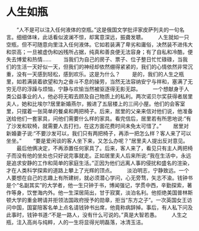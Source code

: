 # 人生如瓶
　　“人不是可以注入任何液体的空瓶。”这是俄国文学批评家皮萨列夫的一句名言。细细体味，此话看似波澜不惊，却寓意深远，振聋发聩。 
　　人生就如一只空瓶，但不可随意向里注入任何液体。它如若装满了卑劣和庸俗，决然装不进伟大和崇高；一旦被虚伪和凶残所占据，纯真和善良便无法容身；有了自私和冷酷，便失去博爱和热情…… 
　　当我们为自己的房子、票子、位子整日忙忙碌碌，当我们的生活一天好似一天，但我们的神经却依然绷得紧紧的，我们的心情依然非常沉重，没有一天感到轻松，感到欢乐。这是为什么？ 
　　是的，我们的人生之瓶里，如若满装着欲望和为之奋斗不息的操劳，当然无法容纳安宁与祥和，塞满了无穷无尽的浮躁与烦恼，宁静与欢愉当然被驱逐得无影无踪。 
　　一个想献身于人类公益事业的人，他必将无暇去顾及自己物质上的私利。两次诺贝尔奖获得者居里夫人，她和比埃尔?居里新婚燕尔，搬进了五层楼上的三间小屋。他们的会客室里，只摆着一张简单的餐桌和两把椅子。后来，居里的父亲来信对他们说，他准备送给他们一套家具，问他们需要什么样的家具。看完信后，居里若有所思地说:“有了沙发和软椅，就需要人去打扫，在这方面花费时间未免太可惜了。” 
　　居里对新婚妻子说:“不要沙发可以，我们只有两把椅子，再添一把怎么样？客人来了可以坐坐。” 
　　“要是爱闲谈的客人坐下来，又怎么办呢？”居里夫人提出反对意见。 
　　最后他俩决定，不再添置任何家具了。后来，客人来了，看见只有主人两把椅子而没有他的坐处也只好说完事就走。正如居里夫人后来所说:“我在生活中，永远是追求安静的工作和简单的家庭生活。”正因为他们远离人事的侵扰和盛名的渲染，才在人类科学探索的道路上攀上了光辉的顶点。 
　　淡泊明志，宁静致远。一个人要想在自己的志趣上有所建树，就必须潜心学问，心无旁骛，矢志不渝。钱钟书是个“名副其实”的大学者，他一生只钟于书，博闻强记，学贯中西，辛勤探索，著作等身，饮誉海内外。他一生深居简出，甘于寂寞，淡泊名利。他拒绝美国普林斯顿大学的重金聘请并拒领法国政府授予的勋章，拒当“东方之子”。一次英国女王访问中国，国宴陪客名单上点名请钱钟书出席，他竟称病辞掉。事后，有人私下问及此事时，钱钟书道:“不是一路人，没有什么可说的。”真是大智若愚。 
　　人生之瓶，注入高尚与纯粹，人的一生将显得光明磊落，冰清玉洁。
 